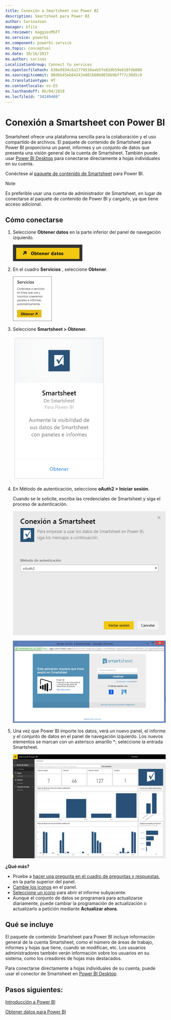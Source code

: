```yaml
---
title: Conexión a Smartsheet con Power BI
description: Smartsheet para Power BI
author: SarinaJoan
manager: kfile
ms.reviewer: maggiesMSFT
ms.service: powerbi
ms.component: powerbi-service
ms.topic: conceptual
ms.date: 10/16/2017
ms.author: sarinas
LocalizationGroup: Connect to services
ms.openlocfilehash: b30e9934c6a1779538aeb5fe82db59e018fdb880
ms.sourcegitcommit: 80d6b45eb84243e801b60b9038b9bff77c30d5c8
ms.translationtype: HT
ms.contentlocale: es-ES
ms.lasthandoff: 06/04/2018
ms.locfileid: "34249468"
---
```

# <a name="connect-to-smartsheet-with-power-bi"></a>Conexión a Smartsheet con Power BI
Smartsheet ofrece una plataforma sencilla para la colaboración y el uso compartido de archivos. El paquete de contenido de Smartsheet para Power BI proporciona un panel, informes y un conjunto de datos que presenta una visión general de la cuenta de Smartsheet. También puede usar [Power BI Desktop](desktop-connect-to-data.md) para conectarse directamente a hojas individuales en su cuenta. 

Conéctese al [paquete de contenido de Smartsheet](https://app.powerbi.com/groups/me/getdata/services/smartsheet) para Power BI.

>[!NOTE]
>Es preferible usar una cuenta de administrador de Smartsheet, en lugar de conectarse al paquete de contenido de Power BI y cargarlo, ya que tiene acceso adicional.

## <a name="how-to-connect"></a>Cómo conectarse
1. Seleccione **Obtener datos** en la parte inferior del panel de navegación izquierdo.
   
   ![](media/service-connect-to-smartsheet/pbi_getdata.png)
2. En el cuadro **Servicios** , seleccione **Obtener**.
   
   ![](media/service-connect-to-smartsheet/pbi_getservices.png) 
3. Seleccione **Smartsheet \> Obtener**.
   
   ![](media/service-connect-to-smartsheet/smartsheet.png)
4. En Método de autenticación, seleccione **oAuth2 \> Iniciar sesión**.
   
   Cuando se le solicite, escriba las credenciales de Smartsheet y siga el proceso de autenticación.
   
   ![](media/service-connect-to-smartsheet/creds.png)
   
   ![](media/service-connect-to-smartsheet/creds2.png)
5. Una vez que Power BI importe los datos, verá un nuevo panel, el informe y el conjunto de datos en el panel de navegación izquierdo. Los nuevos elementos se marcan con un asterisco amarillo \*; seleccione la entrada Smartsheet.
   
   ![](media/service-connect-to-smartsheet/dashboard.png)

**¿Qué más?**

* Pruebe a [hacer una pregunta en el cuadro de preguntas y respuestas](power-bi-q-and-a.md), en la parte superior del panel.
* [Cambie los iconos](service-dashboard-edit-tile.md) en el panel.
* [Seleccione un icono](service-dashboard-tiles.md) para abrir el informe subyacente.
* Aunque el conjunto de datos se programará para actualizarse diariamente, puede cambiar la programación de actualización o actualizarlo a petición mediante **Actualizar ahora**.

## <a name="whats-included"></a>Qué se incluye
El paquete de contenido Smartsheet para Power BI incluye información general de la cuenta Smartsheet, como el número de áreas de trabajo, informes y hojas que tiene, cuando se modifican, etc. Los usuarios administradores también verán información sobre los usuarios en su sistema, como los creadores de hojas más destacados.  

Para conectarse directamente a hojas individuales de su cuenta, puede usar el conector de Smartsheet en [Power BI Desktop](desktop-connect-to-data.md).  

## <a name="next-steps"></a>Pasos siguientes:

[Introducción a Power BI](service-get-started.md)

[Obtener datos para Power BI](service-get-data.md)